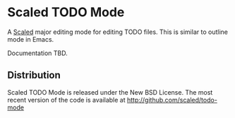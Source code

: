 # Scaled TODO Mode

A [Scaled] major editing mode for editing TODO files. This is similar to outline mode in Emacs.

Documentation TBD.

## Distribution

Scaled TODO Mode is released under the New BSD License. The most recent version of the code is
available at http://github.com/scaled/todo-mode

[Scaled]: https://github.com/scaled/scaled

